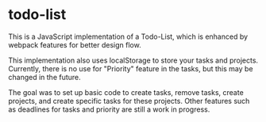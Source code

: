 # todo-list
This is a JavaScript implementation of a Todo-List, which is enhanced by webpack features for better design flow. 

This implementation also uses localStorage to store your tasks and projects. Currently, there is no use for "Priority" feature in the tasks, but this may be changed in the future.

The goal was to set up basic code to create tasks, remove tasks, create projects, and create specific tasks for these projects. Other features such as deadlines for tasks and priority are still a work in progress.
